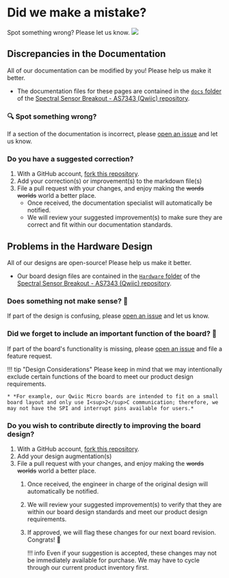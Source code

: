 # Did we make a mistake?

Spot something wrong? Please let us know. <a href="https://github.com/sparkfun/SparkFun_Spectral_Sensor_Breakout_AS7343_Qwiic/issues" alt="Issues"><img src="https://img.shields.io/github/issues/sparkfun/SparkFun_Spectral_Sensor_Breakout_AS7343_Qwiic.svg" /></a>


## Discrepancies in the Documentation

All of our documentation can be modified by you! Please help us make it better.

* The documentation files for these pages are contained in the [`docs` folder](https://github.com/sparkfun/SparkFun_Spectral_Sensor_Breakout_AS7343_Qwiic/tree/main/docs) of the [Spectral Sensor Breakout - AS7343 (Qwiic) repository](https://github.com/sparkfun/SparkFun_Spectral_Sensor_Breakout_AS7343_Qwiic).

### 🔍 Spot something wrong?

If a section of the documentation is incorrect, please [open an issue](https://github.com/sparkfun/SparkFun_Spectral_Sensor_Breakout_AS7343_Qwiic/issues) and let us know.

### Do you have a suggested correction?

1. With a GitHub account, [fork this repository](https://github.com/sparkfun/SparkFun_Spectral_Sensor_Breakout_AS7343_Qwiic/fork).
2. Add your correction(s) or improvement(s) to the markdown file(s)
3. File a pull request with your changes, and enjoy making the ~~words~~ ~~worlds~~ world a better place.
	* Once received, the documentation specialist will automatically be notified.
	* We will review your suggested improvement(s) to make sure they are correct and fit within our documentation standards.

## Problems in the Hardware Design

All of our designs are open-source! Please help us make it better.

* Our board design files are contained in the [`Hardware` folder](https://github.com/sparkfun/SparkFun_Spectral_Sensor_Breakout_AS7343_Qwiic/tree/main/Hardware) of the [Spectral Sensor Breakout - AS7343 (Qwiic) repository](https://github.com/sparkfun/SparkFun_Spectral_Sensor_Breakout_AS7343_Qwiic).

### Does something not make sense? 🤔

If part of the design is confusing, please [open an issue](https://github.com/sparkfun/SparkFun_Spectral_Sensor_Breakout_AS7343_Qwiic/issues) and let us know.

### Did we forget to include an important function of the board? 🤦

If part of the board's functionality is missing, please [open an issue](https://github.com/sparkfun/SparkFun_Spectral_Sensor_Breakout_AS7343_Qwiic/issues) and file a feature request.

!!! tip "Design Considerations"
	Please keep in mind that we may intentionally exclude certain functions of the board to meet our product design requirements.
	
	* *For example, our Qwiic Micro boards are intended to fit on a small board layout and only use I<sup>2</sup>C communication; therefore, we may not have the SPI and interrupt pins available for users.*


### Do you wish to contribute directly to improving the board design?

1. With a GitHub account, [fork this repository](https://github.com/sparkfun/SparkFun_Spectral_Sensor_Breakout_AS7343_Qwiic/fork).
2. Add your design augmentation(s)
3. File a pull request with your changes, and enjoy making the ~~words~~ ~~worlds~~ world a better place.
	1. Once received, the engineer in charge of the original design will automatically be notified.
	2. We will review your suggested improvement(s) to verify that they are within our board design standards and meet our product design requirements.
	3. If approved, we will flag these changes for our next board revision. Congrats! 🍻

		!!! info
			Even if your suggestion is accepted, these changes may not be immediately available for purchase. We may have to cycle through our current product inventory first.
